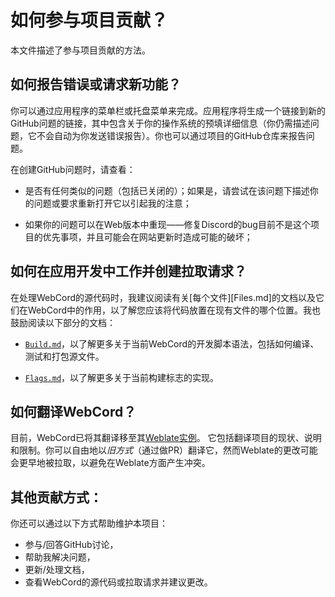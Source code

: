 # 如何参与项目贡献？

本文件描述了参与项目贡献的方法。

## 如何报告错误或请求新功能？

你可以通过应用程序的菜单栏或托盘菜单来完成。应用程序将生成一个链接到新的GitHub问题的链接，其中包含关于你的操作系统的预填详细信息（你仍需描述问题，它不会自动为你发送错误报告）。你也可以通过项目的GitHub仓库来报告问题。

在创建GitHub问题时，请查看：

  - 是否有任何类似的问题（包括已关闭的）；如果是，请尝试在该问题下描述你的问题或要求重新打开它以引起我的注意；

  - 如果你的问题可以在Web版本中重现——修复Discord的bug目前不是这个项目的优先事项，并且可能会在网站更新时造成可能的破坏；

## 如何在应用开发中工作并创建拉取请求？

在处理WebCord的源代码时，我建议阅读有关[每个文件][Files.md]的文档以及它们在WebCord中的作用，以了解您应该将代码放置在现有文件的哪个位置。我也鼓励阅读以下部分的文档：

- [`Build.md`]，以了解更多关于当前WebCord的开发脚本语法，包括如何编译、测试和打包源文件。

- [`Flags.md`]，以了解更多关于当前构建标志的实现。

## 如何翻译WebCord？

目前，WebCord已将其翻译移至其[Weblate实例][weblate]。
它包括翻译项目的现状、说明和限制。你可以自由地以*旧方式*（通过做PR）翻译它，然而Weblate的更改可能会更早地被拉取，以避免在Weblate方面产生冲突。

## 其他贡献方式：

你还可以通过以下方式帮助维护本项目：
  - 参与/回答GitHub讨论，
  - 帮助我解决问题，
  - 更新/处理文档，
  - 查看WebCord的源代码或拉取请求并建议更改。

[`Build.md`]: Build.md
[`Flags.md`]: Flags.md
[weblate]: https://hosted.weblate.org/projects/spacingbat3-webcord
